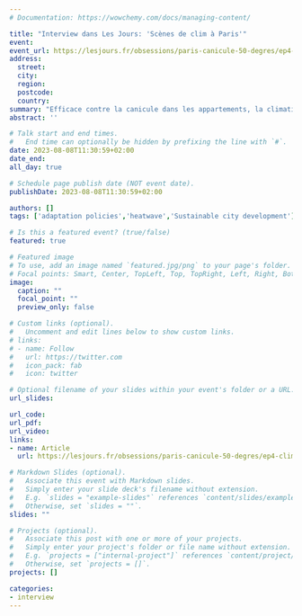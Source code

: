 ```yaml
---
# Documentation: https://wowchemy.com/docs/managing-content/

title: "Interview dans Les Jours: 'Scènes de clim à Paris'"
event: 
event_url: https://lesjours.fr/obsessions/paris-canicule-50-degres/ep4-climatisation/
address:
  street:
  city:
  region:
  postcode:
  country:
summary: "Efficace contre la canicule dans les appartements, la climatisation l’est encore plus pour faire exploser le mercure dans les rues. Fausse bonne idée." 
abstract: ''

# Talk start and end times.
#   End time can optionally be hidden by prefixing the line with `#`.
date: 2023-08-08T11:30:59+02:00
date_end: 
all_day: true

# Schedule page publish date (NOT event date).
publishDate: 2023-08-08T11:30:59+02:00

authors: []
tags: ['adaptation policies','heatwave','Sustainable city development']

# Is this a featured event? (true/false)
featured: true

# Featured image
# To use, add an image named `featured.jpg/png` to your page's folder. 
# Focal points: Smart, Center, TopLeft, Top, TopRight, Left, Right, BottomLeft, Bottom, BottomRight.
image:
  caption: ""
  focal_point: ""
  preview_only: false

# Custom links (optional).
#   Uncomment and edit lines below to show custom links.
# links:
# - name: Follow
#   url: https://twitter.com
#   icon_pack: fab
#   icon: twitter

# Optional filename of your slides within your event's folder or a URL.
url_slides:

url_code:
url_pdf:
url_video:
links:
- name: Article
  url: https://lesjours.fr/obsessions/paris-canicule-50-degres/ep4-climatisation/

# Markdown Slides (optional).
#   Associate this event with Markdown slides.
#   Simply enter your slide deck's filename without extension.
#   E.g. `slides = "example-slides"` references `content/slides/example-slides.md`.
#   Otherwise, set `slides = ""`.
slides: ""

# Projects (optional).
#   Associate this post with one or more of your projects.
#   Simply enter your project's folder or file name without extension.
#   E.g. `projects = ["internal-project"]` references `content/project/deep-learning/index.md`.
#   Otherwise, set `projects = []`.
projects: []

categories:
- interview
---
```


